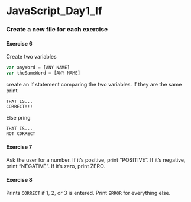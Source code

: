 # JavaScript_Day1_If
### Create a new file for each exercise

#### Exercise 6
Create two variables
```javascript
var anyWord = [ANY NAME]
var theSameWord = [ANY NAME]
```
create an if statement comparing the two variables. If they are the same print
```
THAT IS...
CORRECT!!!
```

Else pring
```
THAT IS...
NOT CORRECT
```

#### Exercise 7
Ask the user for a number. If it’s positive, print “POSITIVE”. If it’s negative, print “NEGATIVE”. If it’s zero, print ZERO.

#### Exercise 8
Prints ```CORRECT``` if 1, 2, or 3 is entered. Print ```ERROR``` for everything else.
